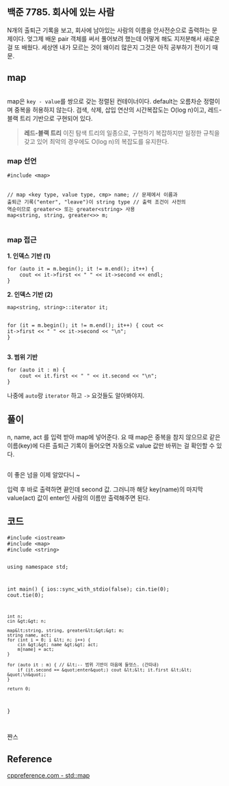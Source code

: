 <h2 id="백준-7785-회사에-있는-사람">백준 7785. 회사에 있는 사람</h2>
<p>N개의 출퇴근 기록을 보고, 회사에 남아있는 사람의 이름을 안사전순으로 출력하는 문제이다.
엊그제 배운 pair 객체를 써서 풀어보려 했는데 어떻게 해도 지저분해서 새로운 걸 또 배웠다.
세상엔 내가 모르는 것이 왜이리 많은지
그것은 아직 공부하기 전이기 때문.</p>
<h2 id="map">map</h2>
<p><img alt="" src="https://velog.velcdn.com/images/coolgamja_/post/7812b6f6-e24e-44aa-ad08-8a1ac910a191/image.png" /></p>
<p>map은 <code>key - value</code>를 쌍으로 갖는 정렬된 컨테이너이다.
default는 오름차순 정렬이며 중복을 허용하지 않는다.
검색, 삭제, 삽입 연산의 시간복잡도는 O(log n)이고, 레드-블랙 트리 기반으로 구현되어 있다.</p>
<blockquote>
<p><strong>레드-블랙 트리</strong>
이진 탐색 트리의 일종으로, 구현하기 복잡하지만 일정한 규칙을 갖고 있어 최악의 경우에도 O(log n)의 복잡도를 유지한다.</p>
</blockquote>
<h3 id="map-선언">map 선언</h3>
<pre><code class="language-cpp">#include &lt;map&gt;

// map &lt;key type, value type, cmp&gt; name;
// 문제에서 이름과 출퇴근 기록(&quot;enter&quot;, &quot;leave&quot;)이 string type
// 출력 조건이 사전의 역순이므로 greater&lt;&gt; 또는 greater&lt;string&gt; 사용
map&lt;string, string, greater&lt;&gt;&gt; m;</code></pre>
<h3 id="map-접근">map 접근</h3>
<p><strong>1. 인덱스 기반 (1)</strong></p>
<pre><code class="language-cpp">for (auto it = m.begin(); it != m.end(); it++) {
    cout &lt;&lt; it-&gt;first &lt;&lt; &quot; &quot; &lt;&lt; it-&gt;second &lt;&lt; endl;
}</code></pre>
<p><strong>2. 인덱스 기반 (2)</strong></p>
<pre><code class="language-cpp">map&lt;string, string&gt;::iterator it;

for (it = m.begin(); it != m.end(); it++) {
        cout &lt;&lt; it-&gt;first &lt;&lt; &quot; &quot; &lt;&lt; it-&gt;second &lt;&lt; &quot;\n&quot;;
}</code></pre>
<p><strong>3. 범위 기반</strong></p>
<pre><code class="language-cpp">for (auto it : m) {
    cout &lt;&lt; it.first &lt;&lt; &quot; &quot; &lt;&lt; it.second &lt;&lt; &quot;\n&quot;;
}</code></pre>
<p>나중에 <code>auto</code>랑 <code>iterator</code> 하고 <code>-&gt;</code> 요것들도 알아봐야지.</p>
<h2 id="풀이">풀이</h2>
<p>n, name, act 를 입력 받아 map에 넣어준다.
요 때 map은 중복을 참지 않으므로 같은 이름(key)에 다른 출퇴근 기록이 들어오면 자동으로 value 값만 바뀌는 걸 확인할 수 있다.</p>
<p><img alt="" src="https://velog.velcdn.com/images/coolgamja_/post/df5ebd46-1332-4c83-8449-d19a8548da3b/image.gif" /></p>
<p>이 좋은 넘을 이제 알았다니 ~</p>
<p>입력 후 바로 출력하면 끝인데
second 값. 그러니까 해당 key(name)의 마지막 value(act) 값이 enter인 사람의 이름만 출력해주면 된다.</p>
<h2 id="코드">코드</h2>
<pre><code class="language-cpp">#include &lt;iostream&gt;
#include &lt;map&gt;
#include &lt;string&gt;

using namespace std;

int main() {
    ios::sync_with_stdio(false); cin.tie(0); cout.tie(0);

    int n;
    cin &gt;&gt; n;

    map&lt;string, string, greater&lt;&gt;&gt; m;
    string name, act;
    for (int i = 0; i &lt; n; i++) {
        cin &gt;&gt; name &gt;&gt; act;
        m[name] = act;
    }

    for (auto it : m) { // &lt;-- 범위 기반이 마음에 들엇스. (간따내)
        if (it.second == &quot;enter&quot;) cout &lt;&lt; it.first &lt;&lt; &quot;\n&quot;;
    }

    return 0;
}</code></pre>
<p><img alt="" src="https://velog.velcdn.com/images/coolgamja_/post/72685a3f-5ca8-40f7-8109-5f52e3fde6cf/image.png" /></p>
<p>짠스</p>
<h2 id="reference">Reference</h2>
<p><a href="https://en.cppreference.com/w/cpp/container/map">cppreference.com - std::map</a></p>